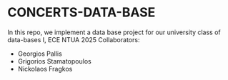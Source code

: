 # CONCERTS-DATA-BASE
In this repo, we implement a data base project for our university class of data-bases I, ECE NTUA 2025
Collaborators:
* Georgios Pallis
* Grigorios Stamatopoulos
* Nickolaos Fragkos
